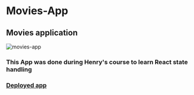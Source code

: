 # Movies-App

## Movies application

![movies-app](https://user-images.githubusercontent.com/63469188/125875726-3e7a39ec-c235-4b01-ac08-ebc0a9757735.png)

### This App was done during Henry's course to learn React state handling

### [Deployed app](https://leandrocadena.github.io/Movies-App/)
